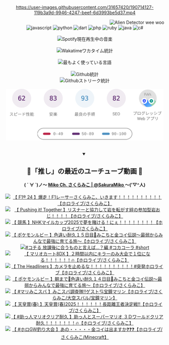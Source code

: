 <!-- START: HERO IMAGE GIF ////////// ////////// ////////// -->
<!-- <img src="@/../assets/img/gaming/ghost-of-tsushima.gif" width="100%"  alt="nellyXinwei's Hero Gif Image"/> -->
<!-- END: HERO IMAGE GIF ////////// ////////// ////////// -->

<div align="center" >  
  
<!-- START:ワンピース 第1015話「ルフィはRED ROCを使う」 -->
<https://user-images.githubusercontent.com/31657420/190714127-119b3a9d-9946-4247-beef-6d3993be5d37.mp4>
<!-- END:ワンピース 第1015話「ルフィはRED ROCを使う」 -->

<!-- START:VISITOR COUNTER -->
<div width="100%" align="right">
<img src="https://komarev.com/ghpvc/?username=nellyXinwei&label=🛸&color=grey&style=for-the-badge&labelcolor=ffffff" alt="Alien Detector wee woo"/>
</div>
<!-- END:VISITOR COUNTER -->

<!-- START: PROGRAMMING LANGUAGES -->
<!-- 色彩 Color Scheme:
#961E3A, #8A0D42, #5A0640, #4F265E, #2B355A, #3E759B, #CC4246,
#BB2649, #AD1052, #700750, #633075, #364270, #4E92C2, #FF5357
Sauce: https://www.webcreatorbox.com/inspiration/pantone-2023
-->

<img src="https://img.shields.io/badge/javascript%20-%23BB2649.svg?&style=for-the-badge&logo=javascript&logoColor=white&labelColor=961E3A" alt="javascript"/>
<img src="https://img.shields.io/badge/python%20-%23AD1052.svg?&style=for-the-badge&logo=python&logoColor=white&labelColor=8A0D42" alt="python" />
<img src="https://img.shields.io/badge/dart%20-%23700750.svg?&style=for-the-badge&logo=dart&logoColor=white&labelColor=5A0640" alt="dart"/>
<img src="https://img.shields.io/badge/php%20-%23633075.svg?&style=for-the-badge&logo=php&logoColor=white&labelColor=4F265E" alt="php"/>
<img src="https://img.shields.io/badge/ruby%20-%23364270.svg?&style=for-the-badge&logo=ruby&logoColor=white&labelColor=2B355A" alt="ruby"/>
<img src="https://img.shields.io/badge/java%20-%234E92C2.svg?&style=for-the-badge&logo=openjdk&logoColor=white&labelColor=3E759B" alt="java"/>
<img src="https://img.shields.io/badge/c%23-%23FF5357.svg?style=for-the-badge&logo=c-sharp&logoColor=white&labelColor=CC4246" alt="c#"/>  
<!-- END: PROGRAMMING LANGUAGES -->

<br>
<br>

<!-- START: MUSIC STATUS -->
  <!-- <a href="https://newojima-gsrs-20220114.vercel.app/api/now-playing?open">
    <img src="https://newojima-gsrs-20220114.vercel.app/api/now-playing" alt="Spotify現在再生中の音楽">
  </a> -->
  <img src="https://newojima-grss-20230114.vercel.app/api/spotify?border_color=transparent" alt="Spotify現在再生中の音楽" width="280px">
<!-- END: MUSIC STATUS -->

<br>
<br>

<!-- START: GITHUB STATUS -->
<!-- 色彩 Color Scheme:  #BB2649, #AD1052, #700750, #633075 -->
<img align="center" src="https://newojima-grs-20230109.vercel.app/api/wakatime?username=newojima&layout=compact&langs_count=10&locale=ja&hide_title=false&title_color=fff&hide_border=true&text_color=fff&bg_color=BB2649,BB2649,633075,633075&hide=other,css,html,bash,xml,git%20config,makefile,properties,yaml,markdown,text,json,jsx" alt="Wakatimeワカタイム統計" width="500px"/>

<br>
<br>

<!-- 色彩 Color Scheme:  #633075, #364270, #4E92C2 -->
  <img align="center" src="https://newojima-grs-20230109.vercel.app/api/top-langs?username=newojima&layout=compact&text_color=fff&icon_color=fff&hide_border=true&&locale=ja&hide_title=false&title_color=fff&include_all_commits=true&card_width=445&langs_count=11&hide=c%23,powershell,shaderlab,hlsl,makefile,jupyter%20notebook,python,html,css,shell,batchfile,less,liquid,hack,scss&bg_color=4F265E,633075,4E92C2" alt="最もよく使っている言語" width="500px"/>

<br>
<br>

<!-- 色彩 Color Scheme:  #4E92C2, #FF5357 -->
  <img align="center" src="https://newojima-grs-20230109.vercel.app/api?username=newojima&rank_icon=github&show_icons=true&&locale=ja&title_color=fff&text_color=fff&icon_color=fff&hide_border=true&hide_title=false&count_private=true&include_all_commits=true&card_width=495&disable_animations=true&bg_color=4E92C2,4E92C2,FF5357" alt="Github統計" width="500px"/>

<br>

<img align="center" src="https://streak-stats.demolab.com?user=newojima&theme=dark&hide_border=true&locale=ja&ring=BB2649&stroke=222222&background=151515&sideLabels=BB2649&currStreakLabel=ffffff&border=BB2649&fire=FF5357&currStreakNum=ffffff&sideNums=FF5357&dates=ffffff" alt="Githubストリーク統計" width="500px"/>

<br>
<br>

  <img align="center" width="500px" src="@/../assets/img/page-insights.svg" alt="Githubページの洞察"/>
  
</div>
<!-- END: GITHUB STATUS -->

<br>
<br>

<div align="center">
<details open>
  <summary>

  </summary>

  <h2 align="center">🌸「推し」の最近のユーチューブ動画 🌸</h2>
  <h4>
  ( ´ ∀ `)ノ～ 
  <a href="https://www.youtube.com/@SakuraMiko">Miko Ch. さくらみこ | @SakuraMiko
  </a>
   ～('▽^人)
  </h4>

  <!-- BEGIN YOUTUBE-CARDS -->
<a href="https://www.youtube.com/watch?v=a2kHc3yx2Mg"><img src="https://ytcards.demolab.com/?id=a2kHc3yx2Mg&title=%E3%80%90+F1%C2%AE+24+%E3%80%91%E7%88%86%E8%B5%B0%EF%BC%81F1%E3%83%AC%E3%83%BC%E3%82%B5%E3%83%BC%E3%81%95%E3%81%8F%E3%82%89%E3%81%BF%E3%81%93%E3%80%81%E3%81%84%E3%81%8D%E3%81%BE%E3%81%99%EF%BC%81%EF%BC%81%EF%BC%81%EF%BC%81%EF%BC%81%EF%BC%81%EF%BC%81%EF%BC%81%EF%BC%81%EF%BC%81%E3%80%90%E3%83%9B%E3%83%AD%E3%83%A9%E3%82%A4%E3%83%96%2F%E3%81%95%E3%81%8F%E3%82%89%E3%81%BF%E3%81%93%E3%80%91&lang=ja&timestamp=1747056088&background_color=%230d1117&title_color=%23ffffff&stats_color=%23dedede&max_title_lines=1&width=187&border_radius=5&duration=7589" alt="【 F1® 24 】爆走！F1レーサーさくらみこ、いきます！！！！！！！！！！【ホロライブ/さくらみこ】" title="【 F1® 24 】爆走！F1レーサーさくらみこ、いきます！！！！！！！！！！【ホロライブ/さくらみこ】"></a>
<a href="https://www.youtube.com/watch?v=YeuzpGpYuFw"><img src="https://ytcards.demolab.com/?id=YeuzpGpYuFw&title=%E3%80%90+Pushing+it%21+Together+%E3%80%91%E3%83%AA%E3%82%B9%E3%83%8A%E3%83%BC%E3%81%A8%E5%8D%94%E5%8A%9B%E3%81%97%E3%81%A6%E5%B2%A9%E3%82%92%E8%BB%A2%E3%81%8C%E3%81%99%E7%B5%86%E3%81%AE%E5%8F%82%E5%8A%A0%E5%9E%8B%E5%B2%A9%E3%81%8A%E3%81%98%EF%BC%81%EF%BC%81%EF%BC%81%EF%BC%81%E3%80%90%E3%83%9B%E3%83%AD%E3%83%A9%E3%82%A4%E3%83%96%2F%E3%81%95%E3%81%8F%E3%82%89%E3%81%BF%E3%81%93%E3%80%91&lang=ja&timestamp=1746973658&background_color=%230d1117&title_color=%23ffffff&stats_color=%23dedede&max_title_lines=1&width=187&border_radius=5&duration=11321" alt="【 Pushing it! Together 】リスナーと協力して岩を転がす絆の参加型岩おじ！！！！【ホロライブ/さくらみこ】" title="【 Pushing it! Together 】リスナーと協力して岩を転がす絆の参加型岩おじ！！！！【ホロライブ/さくらみこ】"></a>
<a href="https://www.youtube.com/watch?v=P5fosAkAJR4"><img src="https://ytcards.demolab.com/?id=P5fosAkAJR4&title=%E3%80%90+%E7%AB%B6%E9%A6%AC+%E3%80%91NHK%E3%83%9E%E3%82%A4%E3%83%AB%E3%82%AB%E3%83%83%E3%83%972025%E3%81%A7%E5%A4%A2%E3%82%92%E8%B3%AD%E3%81%91%E3%82%8B%EF%BC%81%E3%81%AB%E3%81%87%EF%BC%81%EF%BC%81%EF%BC%81%EF%BC%81%EF%BC%81%EF%BC%81%EF%BC%81%EF%BC%81%E3%80%90%E3%83%9B%E3%83%AD%E3%83%A9%E3%82%A4%E3%83%96%2F%E3%81%95%E3%81%8F%E3%82%89%E3%81%BF%E3%81%93%E3%80%91&lang=ja&timestamp=1746947717&background_color=%230d1117&title_color=%23ffffff&stats_color=%23dedede&max_title_lines=1&width=187&border_radius=5&duration=5661" alt="【 競馬 】NHKマイルカップ2025で夢を賭ける！にぇ！！！！！！！！【ホロライブ/さくらみこ】" title="【 競馬 】NHKマイルカップ2025で夢を賭ける！にぇ！！！！！！！！【ホロライブ/さくらみこ】"></a>
<a href="https://www.youtube.com/watch?v=3KlfJAS7GBw"><img src="https://ytcards.demolab.com/?id=3KlfJAS7GBw&title=%E3%80%90+%E3%83%9D%E3%82%B1%E3%83%A2%E3%83%B3%E3%83%AB%E3%83%93%E3%83%BC+%E3%80%91%E8%89%B2%E9%81%95%E3%81%84%E8%80%90%E4%B9%85%EF%BC%91%EF%BC%95%E6%97%A5%E7%9B%AE%F0%9F%8E%A3%E3%81%BF%E3%81%93%E3%81%A1%E3%81%A8%E9%87%91%E3%82%B3%E3%82%A4%E4%BC%9D%E8%AA%AC%EF%BD%9E%E6%9C%80%E5%BC%B1%E3%81%8B%E3%82%89%E3%81%BF%E3%82%93%E3%81%AA%E3%81%A7%E6%9C%80%E5%BC%B7%E3%81%AB%E8%82%B2%E3%81%A6%E3%82%8B%E6%97%85%EF%BD%9E%E3%80%90%E3%83%9B%E3%83%AD%E3%83%A9%E3%82%A4%E3%83%96%2F%E3%81%95%E3%81%8F%E3%82%89%E3%81%BF%E3%81%93%E3%80%91&lang=ja&timestamp=1746880051&background_color=%230d1117&title_color=%23ffffff&stats_color=%23dedede&max_title_lines=1&width=187&border_radius=5&duration=28674" alt="【 ポケモンルビー 】色違い耐久１５日目🎣みこちと金コイ伝説～最弱からみんなで最強に育てる旅～【ホロライブ/さくらみこ】" title="【 ポケモンルビー 】色違い耐久１５日目🎣みこちと金コイ伝説～最弱からみんなで最強に育てる旅～【ホロライブ/さくらみこ】"></a>
<a href="https://www.youtube.com/watch?v=S0NH483y68E"><img src="https://ytcards.demolab.com/?id=S0NH483y68E&title=%23%E3%82%B3%E3%83%81%E3%82%8B+%E6%94%BE%E8%AA%B2%E5%BE%8C%E3%81%AB%E5%90%88%E3%81%86%E3%82%82%E3%81%AE%E3%81%A8%E8%A8%80%E3%81%88%E3%81%B0%E2%80%A6%EF%BC%9F%E7%B7%A8+%23%E3%82%B3%E3%82%AB%E3%82%B3%E3%83%BC%E3%83%A9+%23short&lang=ja&timestamp=1746853234&background_color=%230d1117&title_color=%23ffffff&stats_color=%23dedede&max_title_lines=1&width=187&border_radius=5&duration=60" alt="#コチる 放課後に合うものと言えば…？編 #コカコーラ #short" title="#コチる 放課後に合うものと言えば…？編 #コカコーラ #short"></a>
<a href="https://www.youtube.com/watch?v=RVN3XwqdhEs"><img src="https://ytcards.demolab.com/?id=RVN3XwqdhEs&title=%E3%80%90+%E3%83%9E%E3%83%AA%E3%82%AA%E3%82%AB%E3%83%BC%E3%83%888DX+%E3%80%91%EF%BC%92%E6%99%82%E9%96%93%E4%BB%A5%E5%86%85%E3%81%AB%E3%82%AD%E3%83%A9%E3%83%BC%E3%81%AE%E3%81%BF%E5%A4%A7%E4%BC%9A%E3%81%A7%EF%BC%91%E4%BD%8D%E3%81%AB%E3%81%AA%E3%82%8B%EF%BC%81%EF%BC%81%EF%BC%81%EF%BC%81%EF%BC%81%EF%BC%81%F0%9F%94%A5%E3%80%90%E3%83%9B%E3%83%AD%E3%83%A9%E3%82%A4%E3%83%96%2F%E3%81%95%E3%81%8F%E3%82%89%E3%81%BF%E3%81%93%E3%80%91&lang=ja&timestamp=1746714113&background_color=%230d1117&title_color=%23ffffff&stats_color=%23dedede&max_title_lines=1&width=187&border_radius=5&duration=10363" alt="【 マリオカート8DX 】２時間以内にキラーのみ大会で１位になる！！！！！！🔥【ホロライブ/さくらみこ】" title="【 マリオカート8DX 】２時間以内にキラーのみ大会で１位になる！！！！！！🔥【ホロライブ/さくらみこ】"></a>
<a href="https://www.youtube.com/watch?v=dmLWH8P84Fk"><img src="https://ytcards.demolab.com/?id=dmLWH8P84Fk&title=%E3%80%90+The+Headliners+%E3%80%91%E3%82%AB%E3%83%A1%E3%83%A9%E3%82%92%E6%AD%A2%E3%82%81%E3%82%8B%E3%81%AA%EF%BC%81%EF%BC%81%EF%BC%81%EF%BC%81%EF%BC%81%EF%BC%81%EF%BC%81%EF%BC%81%EF%BC%81%EF%BC%81%23%E7%AA%81%E7%99%BA%E3%83%9B%E3%83%AD%E3%83%A9%E3%82%A4%E3%83%96%E3%80%90%E3%83%9B%E3%83%AD%E3%83%A9%E3%82%A4%E3%83%96%2F%E3%81%95%E3%81%8F%E3%82%89%E3%81%BF%E3%81%93%E3%80%91&lang=ja&timestamp=1746627025&background_color=%230d1117&title_color=%23ffffff&stats_color=%23dedede&max_title_lines=1&width=187&border_radius=5&duration=7059" alt="【 The Headliners 】カメラを止めるな！！！！！！！！！！#突発ホロライブ【ホロライブ/さくらみこ】" title="【 The Headliners 】カメラを止めるな！！！！！！！！！！#突発ホロライブ【ホロライブ/さくらみこ】"></a>
<a href="https://www.youtube.com/watch?v=5bkr-941Q1Q"><img src="https://ytcards.demolab.com/?id=5bkr-941Q1Q&title=%E3%80%90+%E3%83%9D%E3%82%B1%E3%83%A2%E3%83%B3%E3%83%AB%E3%83%93%E3%83%BC+%E3%80%91%E6%9C%9D%E3%81%BE%E3%81%A7%F0%9F%8E%8F%E8%89%B2%E9%81%95%E3%81%84%E8%80%90%E4%B9%85%EF%BC%91%EF%BC%94%E6%97%A5%E7%9B%AE%F0%9F%8E%A3%E3%81%BF%E3%81%93%E3%81%A1%E3%81%A8%E9%87%91%E3%82%B3%E3%82%A4%E4%BC%9D%E8%AA%AC%EF%BD%9E%E6%9C%80%E5%BC%B1%E3%81%8B%E3%82%89%E3%81%BF%E3%82%93%E3%81%AA%E3%81%A7%E6%9C%80%E5%BC%B7%E3%81%AB%E8%82%B2%E3%81%A6%E3%82%8B%E6%97%85%EF%BD%9E%E3%80%90%E3%83%9B%E3%83%AD%E3%83%A9%E3%82%A4%E3%83%96%2F%E3%81%95%E3%81%8F%E3%82%89%E3%81%BF%E3%81%93%E3%80%91&lang=ja&timestamp=1746494667&background_color=%230d1117&title_color=%23ffffff&stats_color=%23dedede&max_title_lines=1&width=187&border_radius=5&duration=42638" alt="【 ポケモンルビー 】朝まで🎏色違い耐久１４日目🎣みこちと金コイ伝説～最弱からみんなで最強に育てる旅～【ホロライブ/さくらみこ】" title="【 ポケモンルビー 】朝まで🎏色違い耐久１４日目🎣みこちと金コイ伝説～最弱からみんなで最強に育てる旅～【ホロライブ/さくらみこ】"></a>
<a href="https://www.youtube.com/watch?v=82iRbxjvbww"><img src="https://ytcards.demolab.com/?id=82iRbxjvbww&title=%E3%80%90+%23%E3%83%9E%E3%83%AA%E3%81%BF%E3%81%93%E3%82%B9%E3%83%90+%E3%80%91%E3%81%BF%E3%81%93%E3%82%B9%E3%83%90%E8%AA%BF%E6%9F%BB%E9%9A%8A%E2%80%BC%E3%82%B2%E3%82%B9%E3%83%88%F0%9F%92%98%E5%AE%9D%E9%90%98%E3%83%9E%E3%83%AA%E3%83%B3%E3%80%90%E3%83%9B%E3%83%AD%E3%83%A9%E3%82%A4%E3%83%96%2F%E3%81%95%E3%81%8F%E3%82%89%E3%81%BF%E3%81%93%2F%E5%A4%A7%E7%A9%BA%E3%82%B9%E3%83%90%E3%83%AB%2F%E5%AE%9D%E9%90%98%E3%83%9E%E3%83%AA%E3%83%B3%E3%80%91&lang=ja&timestamp=1746366955&background_color=%230d1117&title_color=%23ffffff&stats_color=%23dedede&max_title_lines=1&width=187&border_radius=5&duration=6418" alt="【 #マリみこスバ 】みこスバ調査隊‼ゲスト💘宝鐘マリン【ホロライブ/さくらみこ/大空スバル/宝鐘マリン】" title="【 #マリみこスバ 】みこスバ調査隊‼ゲスト💘宝鐘マリン【ホロライブ/さくらみこ/大空スバル/宝鐘マリン】"></a>
<a href="https://www.youtube.com/watch?v=BKf3d8Lbzqg"><img src="https://ytcards.demolab.com/?id=BKf3d8Lbzqg&title=%E3%80%90+%E5%A4%A9%E7%9A%87%E8%B3%9E%28%E6%98%A5%29+%E3%80%91%E5%A4%A9%E7%9A%87%E8%B3%9E%28%E6%98%A5%292025%EF%BC%81%EF%BC%81%EF%BC%81%EF%BC%81%EF%BC%81%EF%BC%81%E9%95%B7%E8%B7%9D%E9%9B%A2%E7%8E%8B%E8%80%85%E6%B1%BA%E5%AE%9A%E6%88%A6%E2%80%BC%E3%80%90%E3%83%9B%E3%83%AD%E3%83%A9%E3%82%A4%E3%83%96%2F%E3%81%95%E3%81%8F%E3%82%89%E3%81%BF%E3%81%93%E3%80%91&lang=ja&timestamp=1746343728&background_color=%230d1117&title_color=%23ffffff&stats_color=%23dedede&max_title_lines=1&width=187&border_radius=5&duration=3071" alt="【 天皇賞(春) 】天皇賞(春)2025！！！！！！長距離王者決定戦‼【ホロライブ/さくらみこ】" title="【 天皇賞(春) 】天皇賞(春)2025！！！！！！長距離王者決定戦‼【ホロライブ/さくらみこ】"></a>
<a href="https://www.youtube.com/watch?v=kJe2RMPPl60"><img src="https://ytcards.demolab.com/?id=kJe2RMPPl60&title=%E3%80%90+%23%E5%8A%A9%E3%81%A3%E4%BA%BA%E3%83%9E%E3%83%AA%E3%82%AA%E3%82%AF%E3%83%AA%E3%82%A2%E8%80%90%E4%B9%85+%E3%80%91%E5%8A%A9%E3%81%A3%E4%BA%BA%E3%81%A8%E3%82%B9%E3%83%BC%E3%83%91%E3%83%BC%E3%83%9E%E3%83%AA%E3%82%AA+%EF%BC%93%EF%BC%A4%E3%83%AF%E3%83%BC%E3%83%AB%E3%83%89%E3%82%AF%E3%83%AA%E3%82%A2%E8%80%90%E4%B9%85%EF%BC%81%EF%BC%81%EF%BC%81%EF%BC%81%EF%BC%81%EF%BC%81%EF%BC%81%F0%9F%94%A5%E3%80%90%E3%83%9B%E3%83%AD%E3%83%A9%E3%82%A4%E3%83%96%2F%E3%81%95%E3%81%8F%E3%82%89%E3%81%BF%E3%81%93%E3%80%91&lang=ja&timestamp=1746298159&background_color=%230d1117&title_color=%23ffffff&stats_color=%23dedede&max_title_lines=1&width=187&border_radius=5&duration=36835" alt="【 #助っ人マリオクリア耐久 】助っ人とスーパーマリオ ３Ｄワールドクリア耐久！！！！！！！🔥【ホロライブ/さくらみこ】" title="【 #助っ人マリオクリア耐久 】助っ人とスーパーマリオ ３Ｄワールドクリア耐久！！！！！！！🔥【ホロライブ/さくらみこ】"></a>
<a href="https://www.youtube.com/watch?v=AK5Ov8NOwlM"><img src="https://ytcards.demolab.com/?id=AK5Ov8NOwlM&title=%E3%80%90+%23%E3%83%9B%E3%83%ADGW%E9%87%A3%E3%82%8A%E5%A4%A7%E4%BC%9A+%E3%80%91%E3%81%82%E3%81%AE%E3%83%BB%E3%83%BB%E3%83%BB%E3%83%BB%E3%83%BB%E9%87%91%E3%82%B3%E3%82%A4%E3%81%AF%E5%87%BA%E3%81%BE%E3%81%99%E3%81%8B%E2%9D%93%E2%9D%93%E2%9D%93%E3%80%90%E3%83%9B%E3%83%AD%E3%83%A9%E3%82%A4%E3%83%96%2F%E3%81%95%E3%81%8F%E3%82%89%E3%81%BF%E3%81%93%2FMinecraft%E3%80%91&lang=ja&timestamp=1746253795&background_color=%230d1117&title_color=%23ffffff&stats_color=%23dedede&max_title_lines=1&width=187&border_radius=5&duration=8368" alt="【 #ホロGW釣り大会 】あの・・・・・金コイは出ますか❓❓❓【ホロライブ/さくらみこ/Minecraft】" title="【 #ホロGW釣り大会 】あの・・・・・金コイは出ますか❓❓❓【ホロライブ/さくらみこ/Minecraft】"></a>
<!-- END YOUTUBE-CARDS -->

</div>
  
</details>
